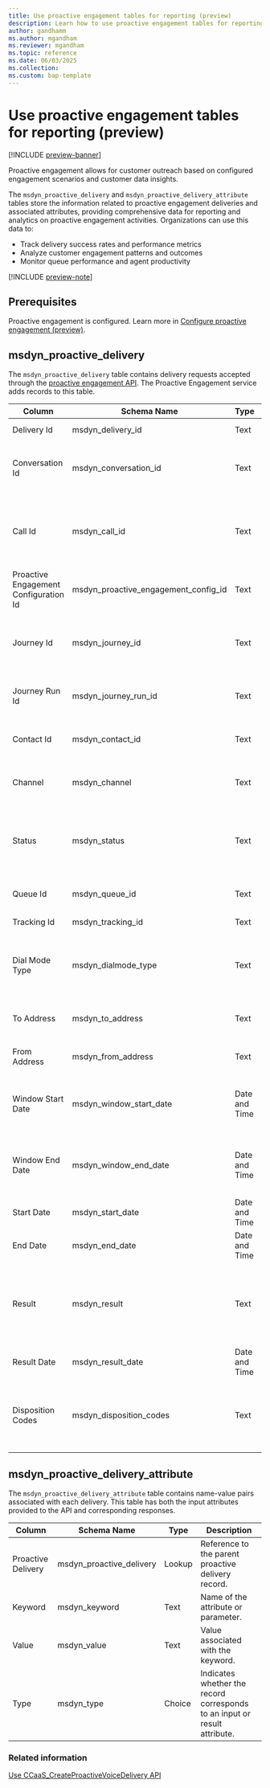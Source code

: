 ```yaml
---
title: Use proactive engagement tables for reporting (preview)
description: Learn how to use proactive engagement tables for reporting.
author: gandhamm
ms.author: mgandham
ms.reviewer: mgandham
ms.topic: reference
ms.date: 06/03/2025
ms.collection: 
ms.custom: bap-template 
---
```


# Use proactive engagement tables for reporting (preview)

[!INCLUDE [preview-banner](~/../shared-content/shared/preview-includes/preview-banner.md)]


Proactive engagement allows for customer outreach based on configured engagement scenarios and customer data insights.

The `msdyn_proactive_delivery` and `msdyn_proactive_delivery_attribute` tables store the information related to proactive engagement deliveries and associated attributes, providing comprehensive data for reporting and analytics on proactive engagement activities. Organizations can use this data to:

- Track delivery success rates and performance metrics
- Analyze customer engagement patterns and outcomes
- Monitor queue performance and agent productivity

[!INCLUDE [preview-note](~/../shared-content/shared/preview-includes/preview-note-d365.md)]


## Prerequisites

Proactive engagement is configured. Learn more in [Configure proactive engagement (preview)](../administer/configure-proactive-engagement.md).


## msdyn_proactive_delivery

The `msdyn_proactive_delivery` table contains delivery requests accepted through the [proactive engagement API](api/ccaas_createproactivevoicedelivery.md). The Proactive Engagement service adds records to this table.


| Column | Schema Name | Type | Description |
|--------|-------------|------|-------------|
| Delivery Id | msdyn_delivery_id | Text | Unique identifier for the delivery. |
| Conversation Id | msdyn_conversation_id | Text | Identifier that links the delivery record to the conversation record. |
| Call Id | msdyn_call_id | Text | The `correlationId` of the Azure Communication Services call. This ID is used to track the call. |
| Proactive Engagement Configuration Id | msdyn_proactive_engagement_config_id | Text | The proactive engagement configuration used. |
| Journey Id | msdyn_journey_id | Text | The journey id populated if Customer Insights Journey is used to trigger the call. |
| Journey Run Id | msdyn_journey_run_id | Text | Specific run instance of the journey, if applicable. |
| Contact Id | msdyn_contact_id | Text | Id of the customer contact in Dynamics. |
| Channel | msdyn_channel | Text | Communication channel used. Only voice is supported. |
| Status | msdyn_status | Text | Current delivery status: **Pending**, **InProcess**, **Complete**, **Expired**, **Cancelled**, or **Error**. |
| Queue Id | msdyn_queue_id | Text | Identifier for the queue handling the delivery. |
| Tracking Id | msdyn_tracking_id | Text | Custom tracking identifier.|
| Dial Mode Type | msdyn_dialmode_type | Text | The dial mode configuration. The values are: **Copilot**, **Progressive**, **Preview**. |
| To Address | msdyn_to_address | Text | Destination phone number for the outbound call. |
| From Address | msdyn_from_address | Text | Source phone number for the outbound call. |
| Window Start Date | msdyn_window_start_date | Date and Time | The beginning timestamp for the call window in the `yyyy-MM-ddTHH:mm:ss.fffZ` format. |
| Window End Date | msdyn_window_end_date | Date and Time | The end timestamp for the call window in the `yyyy-MM-ddTHH:mm:ss.fffZ` format.|
| Start Date | msdyn_start_date | Date and Time | Actual start time of the call. |
| End Date | msdyn_end_date | Date and Time | Actual end time of the call.|
| Result | msdyn_result | Text | Final outcome of the call: **CallEnded**, **CallFailed**, **BotFailed**, **Expired**, **Cancelled**, or **Error**. |
| Result Date | msdyn_result_date | Date and Time | Timestamp when the result was determined. |
| Disposition Codes | msdyn_disposition_codes | Text | Comma-separated list of quoted disposition codes such as PromiseToPay, SpokeToAgent. |

## msdyn_proactive_delivery_attribute

The `msdyn_proactive_delivery_attribute` table contains name-value pairs associated with each delivery. This table has both the input attributes provided to the API and corresponding responses.

| Column | Schema Name | Type | Description |
|--------|-------------|------|-------------|
| Proactive Delivery | msdyn_proactive_delivery | Lookup | Reference to the parent proactive delivery record. |
| Keyword | msdyn_keyword | Text | Name of the attribute or parameter. |
| Value | msdyn_value | Text | Value associated with the keyword. |
| Type | msdyn_type | Choice | Indicates whether the record corresponds to an input or result attribute. |


### Related information

[Use CCaaS_CreateProactiveVoiceDelivery API](api/ccaas_createproactivevoicedelivery.md)